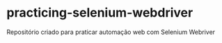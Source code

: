 # practicing-selenium-webdriver
Repositório criado para praticar automação web com Selenium Webriver
